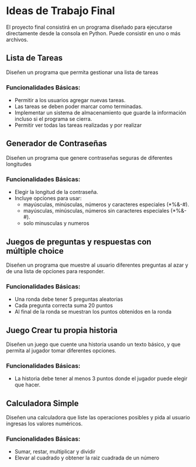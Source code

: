
# Ideas de Trabajo Final

El proyecto final consistirá en un programa diseñado para ejecutarse directamente desde la consola en Python. Puede consistir en uno o más archivos.

## Lista de Tareas

Diseñen un programa que permita gestionar una lista de tareas

### Funcionalidades Básicas:

* Permitir a los usuarios agregar nuevas tareas.
* Las tareas se deben poder marcar como terminadas.
* Implementar un sistema de almacenamiento que guarde la información incluso si el programa se cierra.
* Permitir ver todas las tareas realizadas y por realizar


## Generador de Contraseñas

Diseñen un programa que genere contraseñas seguras de diferentes longitudes
### Funcionalidades Básicas:

* Elegir la longitud de la contraseña.
* Incluye opciones para usar:
    * mayúsculas, minúsculas, números y caracteres especiales (*%&-#).
    * mayúsculas, minúsculas, números sin  caracteres especiales (*%&-#).
    * solo minusculas y numeros


## Juegos de preguntas y respuestas con múltiple choice

Diseñen un programa que muestre al usuario diferentes preguntas al azar y de una lista de opciones para responder.

### Funcionalidades Básicas:

* Una ronda debe tener 5 preguntas aleatorias
* Cada pregunta correcta suma 20 puntos
* Al final de la ronda se muestran los puntos obtenidos en la ronda


## Juego Crear tu propia historia

Diseñen un juego que cuente una historia usando un texto básico, y que permita al jugador tomar diferentes opciones.

### Funcionalidades Básicas:

* La historia debe tener al menos 3 puntos donde el jugador puede elegir que hacer.


## Calculadora Simple

Diseñen una calculadora que liste las operaciones posibles y pida al usuario ingresas los valores numéricos.

### Funcionalidades Básicas:

* Sumar, restar, multiplicar y dividir 
* Elevar al cuadrado y obtener la raiz cuadrada de un número


